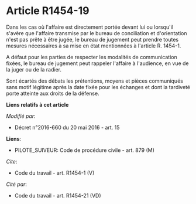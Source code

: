 # Article R1454-19

Dans les cas où l'affaire est directement portée devant lui ou lorsqu'il s'avère que l'affaire transmise par le bureau de
conciliation et d'orientation n'est pas prête à être jugée, le bureau de jugement peut prendre toutes mesures nécessaires à
sa mise en état mentionnées à l'article R. 1454-1. 

A défaut pour les parties de respecter les modalités de communication fixées, le bureau de jugement peut rappeler l'affaire à
l'audience, en vue de la juger ou de la radier. 

Sont écartés des débats les prétentions, moyens et pièces communiqués sans motif légitime après la date fixée pour les
échanges et dont la tardiveté porte atteinte aux droits de la défense.

**Liens relatifs à cet article**

_Modifié par_:

  - Décret n°2016-660 du 20 mai 2016 - art. 15

**Liens**:

  - PILOTE_SUIVEUR: Code de procédure civile - art. 879 (M)

_Cite_:

  - Code du travail - art. R1454-1 (V)

_Cité par_:

  - Code du travail - art. R1454-21 (VD)
